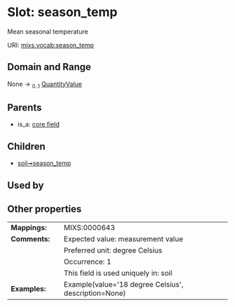 
# Slot: season_temp


Mean seasonal temperature

URI: [mixs.vocab:season_temp](https://w3id.org/mixs/vocab/season_temp)


## Domain and Range

None &#8594;  <sub>0..1</sub> [QuantityValue](QuantityValue.md)

## Parents

 *  is_a: [core field](core_field.md)

## Children

 *  [soil➞season_temp](soil_season_temp.md)

## Used by


## Other properties

|  |  |  |
| --- | --- | --- |
| **Mappings:** | | MIXS:0000643 |
| **Comments:** | | Expected value: measurement value |
|  | | Preferred unit: degree Celsius |
|  | | Occurrence: 1 |
|  | | This field is used uniquely in: soil |
| **Examples:** | | Example(value='18 degree Celsius', description=None) |

